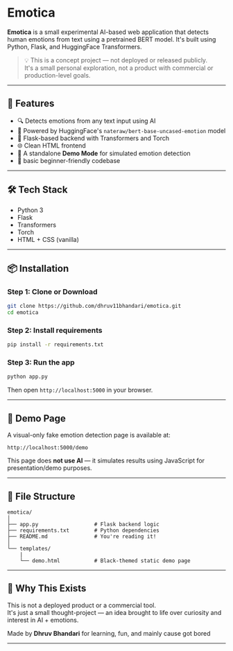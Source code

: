 # Emotica

**Emotica** is a small experimental AI-based web application that detects human emotions from text using a pretrained BERT model. It's built using Python, Flask, and HuggingFace Transformers.

> 💡 This is a concept project — not deployed or released publicly.  
> It's a small personal exploration, not a product with commercial or production-level goals.

---

## 🚀 Features

- 🔍 Detects emotions from any text input using AI
- 🤖 Powered by HuggingFace's `nateraw/bert-base-uncased-emotion` model
- 🧠 Flask-based backend with Transformers and Torch
- 🌐 Clean HTML frontend
- 🧪 A standalone **Demo Mode** for simulated emotion detection
- 📄 basic beginner-friendly codebase

---

## 🛠 Tech Stack

- Python 3
- Flask
- Transformers
- Torch
- HTML + CSS (vanilla)

---

## 📦 Installation

### Step 1: Clone or Download
```bash
git clone https://github.com/dhruv11bhandari/emotica.git
cd emotica
```

### Step 2: Install requirements
```bash
pip install -r requirements.txt
```

### Step 3: Run the app
```bash
python app.py
```

Then open `http://localhost:5000` in your browser.

---

## 🧪 Demo Page

A visual-only fake emotion detection page is available at:
```
http://localhost:5000/demo
```

This page does **not use AI** — it simulates results using JavaScript for presentation/demo purposes.

---

## 📂 File Structure

```
emotica/
│
├── app.py                  # Flask backend logic
├── requirements.txt        # Python dependencies
├── README.md               # You're reading it!
│
└── templates/
    |
    └── demo.html           # Black-themed static demo page
```

---

## 🙋 Why This Exists

This is not a deployed product or a commercial tool.  
It's just a small thought-project — an idea brought to life over curiosity and interest in AI + emotions.

Made by **Dhruv Bhandari** for learning, fun, and mainly cause got bored

---
